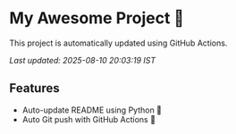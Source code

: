 # My Awesome Project 🚀

This project is automatically updated using GitHub Actions.

_Last updated: 2025-08-10 20:03:19 IST_

## Features
- Auto-update README using Python 🐍
- Auto Git push with GitHub Actions 🤖
